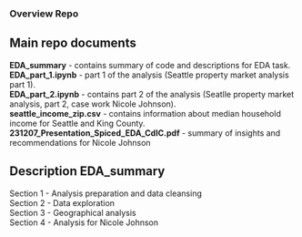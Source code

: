 ### Overview Repo
## Main repo documents

**EDA_summary** - contains summary of code and descriptions for EDA task.  
**EDA_part_1.ipynb** - part 1 of the analysis (Seattle property market analysis part 1).  
**EDA_part_2.ipynb** - contains part 2 of the analysis (Seatlle property market analysis, part 2, case work Nicole Johnson).  
**seattle_income_zip.csv** - contains information about median household income for Seattle and King County.  
**231207_Presentation_Spiced_EDA_CdlC.pdf** - summary of insights and recommendations for Nicole Johnson  

## Description EDA_summary  
Section 1 - Analysis preparation and data cleansing  
Section 2 - Data exploration  
Section 3 - Geographical analysis  
Section 4 - Analysis for Nicole Johnson  

